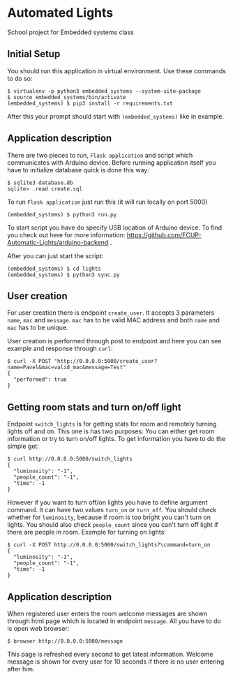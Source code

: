 # Automated Lights
School project for Embedded systems class
## Initial Setup
You should run this application in virtual environment. 
Use these commands to do so:
```
$ virtualenv -p python3 embedded_systems --system-site-package 
$ source embedded_systems/bin/activate 
(embedded_systems) $ pip3 install -r requirements.txt
```
After this your prompt should start with `(embedded_systems)` like in example.

## Application description
There are two pieces to run, `Flask application` and script which communicates with Arduino device.
Before running application itself you have to initialize database quick is done this way:
````
$ sqlite3 database.db
sqlite> .read create.sql
````

To run `Flask application` just run this (it will run locally on port 5000)
```
(embedded_systems) $ python3 run.py
```
To start script you have do specify USB location of Arduino device. To find you check out here for more information:
 https://github.com/FCUP-Automatic-Lights/arduino-backend .

After you can just start the script:
```
(embedded_systems) $ cd lights
(embedded_systems) $ python3 sync.py
```

## User creation
For user creation there is endpoint `create_user`. It accepts 3 parameters 
`name`, `mac` and `message`. `mac` has to be valid MAC address and both `name` and `mac` has to be unique.

User creation is performed through post to endpoint and here you can see example and response through `curl`:
```
$ curl -X POST "http://0.0.0.0:5000/create_user?name=Pavel&mac=valid_mac&message=Test"
{
  "performed": true
}
```

## Getting room stats and turn on/off light
Endpoint `switch_lights` is for getting stats for room and remotely turning lights off and on.
This one is has two purposes: You can either get room information or try to turn on/off lights.
To get information you have to do the simple get:
```
$ curl http://0.0.0.0:5000/switch_lights
{
  "luminosity": "-1", 
  "people_count": "-1", 
  "time": -1
}
```
However if you want to turn off/on lights you have to define argument command. It can have two values `turn_on` or 
`turn_off`. You should check whether for `luminosity`, because if room is too bright you can't turn on lights.
You should also check `people_count` since you can't turn off light if there are people in room.
Example for turning on lights:
```
$ curl -X POST http://0.0.0.0:5000/switch_lights?\command=turn_on
{
  "luminosity": "-1", 
  "people_count": "-1", 
  "time": -1
}
```

## Application description
When registered user enters the room welcome messages are shown through html page which is located in 
endpoint `message`. All you have to do is open web browser:
```
$ browser http://0.0.0.0:5000/message
```

This page is refreshed every second to get latest information. 
Welcome message is shown for every user for 10 seconds if there is no user entering after him.
